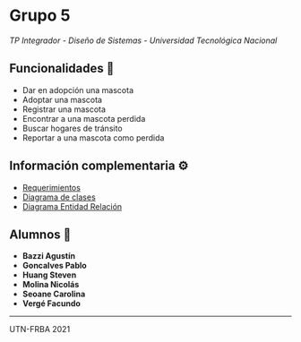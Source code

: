 # Grupo 5
_TP Integrador - Diseño de Sistemas - Universidad Tecnológica Nacional_


## Funcionalidades 📖
* Dar en adopción una mascota
* Adoptar una mascota
* Registrar una mascota
* Encontrar a una mascota perdida
* Buscar hogares de tránsito
* Reportar a una mascota como perdida


## Información complementaria ⚙️
* [Requerimientos](https://drive.google.com/file/d/1R0z2nj9Kg9f_WcMcrPsFBK0fatMrI3-m/view?usp=sharing)
* [Diagrama de clases](https://drive.google.com/file/d/1Vltu32nsMnMfyJFRecBy-82zByil4ak_/view?usp=sharing)
* [Diagrama Entidad Relación](https://drive.google.com/file/d/107ZuihQy1sXtveIljNbPmlutb7CqBZi5/view?usp=sharing)


## Alumnos 📌

* **Bazzi Agustín**           
* **Goncalves Pablo**
* **Huang Steven**  
* **Molina Nicolás**
* **Seoane Carolina** 
* **Vergé Facundo**           




---
UTN-FRBA 2021
